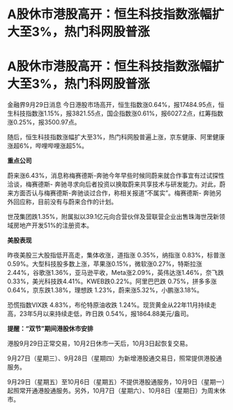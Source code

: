 # A股休市港股高开：恒生科技指数涨幅扩大至3%，热门科网股普涨

# A股休市港股高开：恒生科技指数涨幅扩大至3%，热门科网股普涨

金融界9月29日消息
今日港股市场高开，恒生指数涨0.64%，报17484.95点，恒生科技指数涨1.15%，报3821.55点，国企指数涨0.61%，报6027.2点，红筹指数涨0.25%，报3500.97点。

随后，恒生科技指数涨幅扩大至3%，热门科网股普遍上涨，京东健康、阿里健康涨超6%，哔哩哔哩涨超5%。

**重点公司**

蔚来涨6.43%，消息称梅赛德斯-奔驰今年早些时候同蔚来就合作事宜有过试探性洽谈，梅赛德斯-
奔驰寻求向后者投资以换取蔚来共享技术与研发能力。对此，蔚来方面否认与梅赛德斯-奔驰谈过合作，称相关报道“不属实”。梅赛德斯-
奔驰另外回应称，目前没有与蔚来合作的计划。

世茂集团跌1.35%，附属拟以39.1亿元向合营伙伴及营联营企业出售珠海世茂新领域房地产开发51%的注册资本。

**美股表现**

昨夜美股三大股指低开高走，集体收涨，道指涨 0.35%，纳指涨 0.83%，标普涨
0.59%。大型科技股多数上涨，苹果涨0.15%，微软涨0.27%，特斯拉涨2.44%，谷歌涨1.36%，亚马逊平收，Meta涨2.09%，英伟达涨1.46%，奈飞跌0.33%，美光科技跌4.41%。KWEB跌0.22%。阿里巴巴跌
0.75%，拼多多涨0.64%，京东跌1.38%，理想跌 1.23%，蔚来涨5.32%，小鹏涨3.18%。

恐慌指数VIX跌 4.83%，布伦特原油收跌 1.24%。现货黄金从22年11月持续走高，23年5月以来持续走低，昨日跌
0.54%，报1864.88美元/盎司。

**提醒：“双节”期间港股休市安排**

港股9月29日正常交易，10月2日休市一天后，10月3日起恢复交易。

9月27日（星期三）、9月28日（星期四）为新增港股通交易日，照常提供港股通服务。

9月29日（星期五）至10月6日（星期五）不提供港股通服务，10月9日（星期一）起照常开通港股通服务。另外，10月7日（星期六）、10月8日（星期日）为周末休市。


